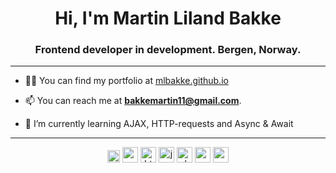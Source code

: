 <h1 align="center">Hi, I'm Martin Liland Bakke</h1>
<h3 align="center">Frontend developer in development. Bergen, Norway.</h3>
<hr>


- 👨‍💻 You can find my portfolio at [mlbakke.github.io](https://mlbakke.github.io/)

- 📫 You can reach me at **bakkemartin11@gmail.com**.


- 🌱 I’m currently learning AJAX, HTTP-requests and Async & Await

<hr>

<p align="center"><img src="https://devicons.github.io/devicon/devicon.git/icons/bootstrap/bootstrap-plain.svg" alt="bootstrap" width="20" height="20"/> <img src="https://devicons.github.io/devicon/devicon.git/icons/css3/css3-original-wordmark.svg" alt="css3" width="25" height="25"/> <img src="https://devicons.github.io/devicon/devicon.git/icons/html5/html5-original-wordmark.svg" alt="html5" width="25" height="25"/> <img src="https://devicons.github.io/devicon/devicon.git/icons/javascript/javascript-original.svg" alt="javascript" width="25" height="25"/> <img src="https://devicons.github.io/devicon/devicon.git/icons/php/php-original.svg" alt="php" width="25" height="25"/> <img src="https://devicons.github.io/devicon/devicon.git/icons/sass/sass-original.svg" alt="sass" width="25" height="25"/> <img src="https://devicons.github.io/devicon/devicon.git/icons/nodejs/nodejs-original-wordmark.svg" alt="nodejs" width="25" height="25"/></p>
